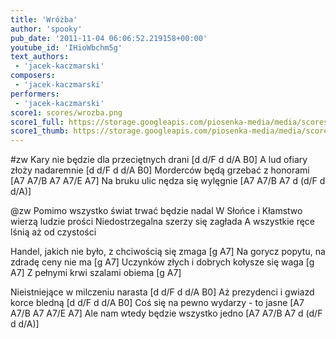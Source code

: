```yaml
---
title: 'Wróżba'
author: 'spooky'
pub_date: '2011-11-04 06:06:52.219158+00:00'
youtube_id: 'IHioWbchm5g'
text_authors:
 - 'jacek-kaczmarski'
composers:
 - 'jacek-kaczmarski'
performers:
 - 'jacek-kaczmarski'
score1: scores/wrozba.png
score1_full: https://storage.googleapis.com/piosenka-media/media/scores/wrozba.png
score1_thumb: https://storage.googleapis.com/piosenka-media/media/scores/wrozba.png.180x0_q85_upscale.jpg
---
```


#zw
Kary nie będzie dla przeciętnych drani [d d/F d d/A B0]
A lud ofiary złoży nadaremnie [d d/F d d/A B0]
Morderców będą grzebać z honorami [A7 A7/B A7 A7/E A7]
Na bruku ulic nędza się wylęgnie [A7 A7/B A7 d (d/F d d/A)]

@zw
Pomimo wszystko świat trwać będzie nadal 
W Słońce i Kłamstwo wierzą ludzie prości
Niedostrzegalna szerzy się zagłada
A wszystkie ręce lśnią aż od czystości

Handel, jakich nie było, z chciwością się zmaga [g A7]
Na gorycz popytu, na zdradę ceny nie ma [g A7]
Uczynków złych i dobrych kołysze się waga [g A7]
Z pełnymi krwi szalami obiema [g A7]

Nieistniejące w milczeniu narasta [d d/F d d/A B0]
Aż prezydenci i gwiazd korce bledną [d d/F d d/A B0]
Coś się na pewno wydarzy - to jasne [A7 A7/B A7 A7/E A7]
Ale nam wtedy będzie wszystko jedno [A7 A7/B A7 d (d/F d d/A)]